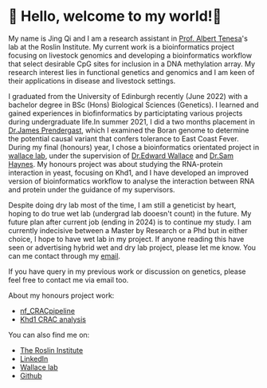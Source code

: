 # 👋 Hello, welcome to my world!👋

My name is Jing Qi and I am a research assistant in [Prof. Albert Tenesa](https://www.ed.ac.uk/profile/albert-tenesa)'s lab at the Roslin Institute. My current work is a bioinformatics project focusing on livestock genomics and developing a bioinformatics workflow that select desirable CpG sites for inclusion in a DNA methylation array. My research interest lies in functional genetics and genomics and I am keen of their applications in disease and livestock settings. 

I graduated from the University of Edinburgh recently (June 2022) with a bachelor degree in BSc (Hons) Biological Sciences (Genetics). I learned and gained experiences in biofinformatics by participtating various projects during undergraduate life.In summer 2021, I did a two months placement in [Dr.James Prendergast](https://www.ed.ac.uk/profile/james-prendergast), which I examined the Boran genome to determine the potential causal variant that confers tolerance to East Coast Fever. During my final (honours) year, I chose a bioinformatics orientated project in [wallace lab](https://ewallace.github.io/), under the supervision of [Dr.Edward Wallace](https://ewallace.github.io/team/edward-wallace) and [Dr.Sam Haynes](https://ewallace.github.io/team/samuel-haynes). My honours project was about studying the RNA-protein interaction in yeast, focusing on Khd1, and I have developed an improved version of bioinformatics workflow to analyse the interaction between RNA and protein under the guidance of my supervisors. 

Despite doing dry lab most of the time, I am still a geneticist by heart, hoping to do true wet lab (undergrad lab dooesn't count) in the future. My future plan after current job (ending in 2024) is to continue my study. I am currently indecisive between a Master by Research or a Phd but in either choice, I hope to have wet lab in my project. If anyone reading this have seen or advertising hybrid wet and dry lab project, please let me know. You can me contact through my [email](jchong@ed.ac.uk). 

If you have query in my previous work or discussion on genetics, please feel free to contact me via email too. 

About my honours project work:
 - [nf_CRACpipeline](https://github.com/JingQiChong/nf_CRACpipeline)
 - [Khd1 CRAC analysis](https://github.com/JingQiChong/Khd1_CRAC_analysis)

You can also find me on: 
  - [The Roslin Institute](https://www.ed.ac.uk/profile/jchong)
  - [LinkedIn](https://www.linkedin.com/in/chong-jing-qi-2b0a7919a/)
  - [Wallace lab](https://ewallace.github.io/team/jingqi-chong)
  - [Github](https://github.com/JingQiChong)

